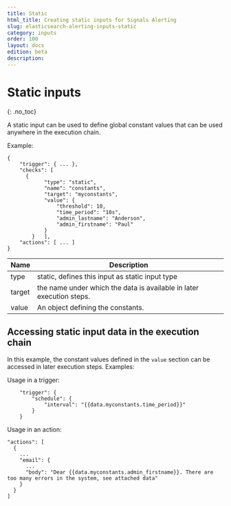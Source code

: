 ```yaml
---
title: Static
html_title: Creating static inputs for Signals Alerting
slug: elasticsearch-alerting-inputs-static
category: inputs
order: 100
layout: docs
edition: beta
description: 
---
```


<!--- Copyright 2019 floragunn GmbH -->

# Static inputs
{: .no_toc}

A static input can be used to define global constant values that can be used anywhere in the execution chain.

Example:

```
{
	"trigger": { ... },
	"checks": [
	  {
			"type": "static",
			"name": "constants",
			"target": "myconstants",
			"value": {
				"threshold": 10,
				"time_period": "10s",
				"admin_lastname": "Anderson",
				"admin_firstname": "Paul"
			}
		}	],
	"actions": [ ... ]
}
```

| Name | Description |
|---|---|
| type | static, defines this input as static input type|
| target | the name under which the data is available in later execution steps. |
| value | An object defining the constants. |

## Accessing static input data in the execution chain

In this example, the constant values defined in the `value` section can be accessed in later execution steps. Examples:

Usage in a trigger:

```
	"trigger": {
		"schedule": {
			"interval": "{{data.myconstants.time_period}}"
		}
	}
```	

Usage in an action:

```
"actions": [
  {
    ...
    "email": {
      ...
      "body": "Dear {{data.myconstants.admin_firstname}}. There are too many errors in the system, see attached data"
    }
  }
]
```

